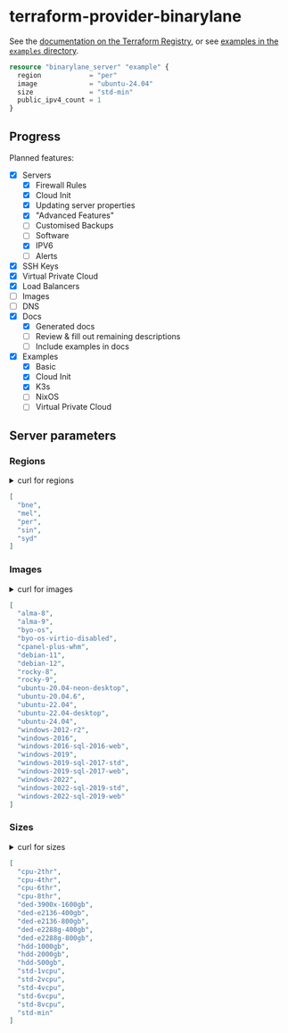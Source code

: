 # terraform-provider-binarylane

See the [documentation on the Terraform Registry](https://registry.terraform.io/providers/oscarhermoso/binarylane/latest), or see [examples in the `examples` directory](./examples/README.md).

```terraform
resource "binarylane_server" "example" {
  region            = "per"
  image             = "ubuntu-24.04"
  size              = "std-min"
  public_ipv4_count = 1
}
```

## Progress

Planned features:

- [x] Servers
  - [x] Firewall Rules
  - [x] Cloud Init
  - [x] Updating server properties
  - [x] "Advanced Features"
  - [ ] Customised Backups
  - [ ] Software
  - [x] IPV6
  - [ ] Alerts
- [x] SSH Keys
- [x] Virtual Private Cloud
- [x] Load Balancers
- [ ] Images
- [ ] DNS
- [x] Docs
  - [x] Generated docs
  - [ ] Review & fill out remaining descriptions
  - [ ] Include examples in docs
- [x] Examples
  - [x] Basic
  - [x] Cloud Init
  - [x] K3s
  - [ ] NixOS
  - [ ] Virtual Private Cloud

## Server parameters

### Regions

<details>
<summary>curl for regions</summary>

```sh
curl -X GET "https://api.binarylane.com.au/v2/regions" \
  -H "Authorization: Bearer $BINARYLANE_API_TOKEN" > tmp/regions.json

jq '[ .regions[] | .slug ] | sort' tmp/regions.json
```
</details>

```json
[
  "bne",
  "mel",
  "per",
  "sin",
  "syd"
]
```

### Images

<details>
<summary>curl for images</summary>

```sh
curl -X GET "https://api.binarylane.com.au/v2/images?type=distribution&&page=1&per_page=200" \
  -H "Authorization: Bearer $BINARYLANE_API_TOKEN" > tmp/images.json

jq '[ .images[] | .slug ] | sort' tmp/images.json
```
</details>

```json
[
  "alma-8",
  "alma-9",
  "byo-os",
  "byo-os-virtio-disabled",
  "cpanel-plus-whm",
  "debian-11",
  "debian-12",
  "rocky-8",
  "rocky-9",
  "ubuntu-20.04-neon-desktop",
  "ubuntu-20.04.6",
  "ubuntu-22.04",
  "ubuntu-22.04-desktop",
  "ubuntu-24.04",
  "windows-2012-r2",
  "windows-2016",
  "windows-2016-sql-2016-web",
  "windows-2019",
  "windows-2019-sql-2017-std",
  "windows-2019-sql-2017-web",
  "windows-2022",
  "windows-2022-sql-2019-std",
  "windows-2022-sql-2019-web"
]
```

### Sizes

<details>
<summary>curl for sizes</summary>

```sh
curl -X GET "https://api.binarylane.com.au/v2/sizes" \
  -H "Authorization: Bearer $BINARYLANE_API_TOKEN" > tmp/sizes.json

jq '[ .sizes[] | .slug ] | sort' tmp/sizes.json
```
</details>

```json
[
  "cpu-2thr",
  "cpu-4thr",
  "cpu-6thr",
  "cpu-8thr",
  "ded-3900x-1600gb",
  "ded-e2136-400gb",
  "ded-e2136-800gb",
  "ded-e2288g-400gb",
  "ded-e2288g-800gb",
  "hdd-1000gb",
  "hdd-2000gb",
  "hdd-500gb",
  "std-1vcpu",
  "std-2vcpu",
  "std-4vcpu",
  "std-6vcpu",
  "std-8vcpu",
  "std-min"
]
```
